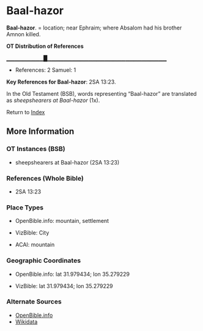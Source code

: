 # Baal-hazor
**Baal-hazor**. 
= location; near Ephraim; where Absalom had his brother Amnon killed. 


**OT Distribution of References**

▁▁▁▁▁▁▁▁▁█▁▁▁▁▁▁▁▁▁▁▁▁▁▁▁▁▁▁▁▁▁▁▁▁▁▁▁▁▁
* References: 2 Samuel: 1



**Key References for Baal-hazor**: 
2SA 13:23. 


In the Old Testament (BSB), words representing “Baal-hazor” are translated as 
*sheepshearers at Baal-hazor* (1x). 




Return to [Index](00-Index.md)

## More Information

### OT Instances (BSB)

* sheepshearers at Baal-hazor (2SA 13:23)



### References (Whole Bible)

* 2SA 13:23


### Place Types

* OpenBible.info: mountain, settlement

* VizBible: City

* ACAI: mountain



### Geographic Coordinates

* OpenBible.info: lat 31.979434; lon 35.279229

* VizBible: lat 31.979434; lon 35.279229



### Alternate Sources

* [OpenBible.info](https://www.openbible.info/geo/ancient/a366989)
* [Wikidata](http://www.wikidata.org/entity/Q3704851)



